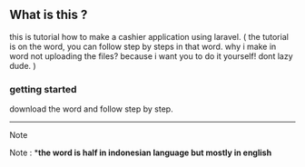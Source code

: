 ## What is this ?
this is tutorial how to make a cashier application using laravel.
( the tutorial is on the word, you can follow step by steps in that word. why i make in word not uploading the files? because i want you to do it yourself! dont lazy dude. )

### getting started

download the word and follow step by step.

---

>[!NOTE]
>Note : ***the word is half in indonesian language but mostly in english**

